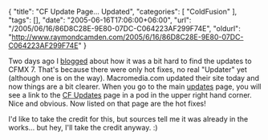 {
	"title": "CF Update Page... Updated",
	"categories": [
		"ColdFusion"
	],
	"tags": [],
	"date": "2005-06-16T17:06:00+06:00",
	"url": "/2005/06/16/86D8C28E-9E80-07DC-C064223AF299F74E",
	"oldurl": "http://www.raymondcamden.com/2005/6/16/86D8C28E-9E80-07DC-C064223AF299F74E"
}

Two days ago I <a href="http://ray.camdenfamily.com/index.cfm?mode=entry&entry=7C9827C2-F04D-709E-CBE5BF25FC1B7BF4">blogged</a> about how it was a bit hard to find the updates to CFMX 7. That's because there were only hot fixes, no real "Updater" yet (although one is on the way). Macromedia.com updated their site today and now things are a bit clearer. When you go to the main <a href="http://www.macromedia.com/downloads/updates/">updates</a> page, you will see a link to the <a href="http://www.macromedia.com/support/coldfusion/downloads_updates.html">CF Updates</a> page in a pod in the upper right hand corner. Nice and obvious. Now listed on that page are the hot fixes!

I'd like to take the credit for this, but sources tell me it was already in the works... but hey, I'll take the credit anyway. :)